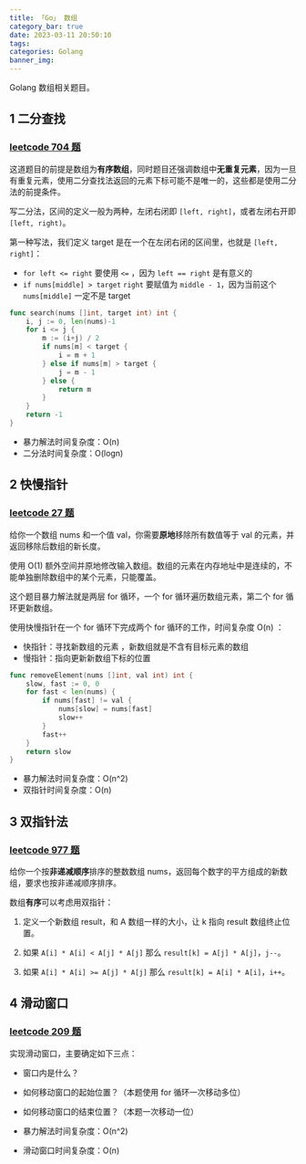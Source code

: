 ```yaml
---
title: 「Go」 数组
category_bar: true
date: 2023-03-11 20:50:10
tags:
categories: Golang
banner_img:
---
```


Golang 数组相关题目。

<!-- more -->

## 1 二分查找

### [leetcode 704 题](https://leetcode.cn/problems/binary-search/)

这道题目的前提是数组为**有序数组**，同时题目还强调数组中**无重复元素**，因为一旦有重复元素，使用二分查找法返回的元素下标可能不是唯一的，这些都是使用二分法的前提条件。

写二分法，区间的定义一般为两种，左闭右闭即 `[left, right]`，或者左闭右开即 `[left, right)`。

第一种写法，我们定义 target 是在一个在左闭右闭的区间里，也就是 `[left, right]`：

* `for left <= right` 要使用 `<=` ，因为 `left == right` 是有意义的
* `if nums[middle] > target` `right` 要赋值为 `middle - 1`，因为当前这个 `nums[middle]` 一定不是 target 

```go
func search(nums []int, target int) int {
    i, j := 0, len(nums)-1
    for i <= j {
        m := (i+j) / 2
        if nums[m] < target {
            i = m + 1
        } else if nums[m] > target {
            j = m - 1
        } else {
            return m
        }
    }
    return -1
}
```

* 暴力解法时间复杂度：O(n)
* 二分法时间复杂度：O(logn)

## 2 快慢指针

### [leetcode 27 题](https://leetcode.cn/problems/remove-element/)

给你一个数组 nums 和一个值 val，你需要**原地**移除所有数值等于 val 的元素，并返回移除后数组的新长度。

使用 O(1) 额外空间并原地修改输入数组。数组的元素在内存地址中是连续的，不能单独删除数组中的某个元素，只能覆盖。

这个题目暴力解法就是两层 for 循环，一个 for 循环遍历数组元素，第二个 for 循环更新数组。

使用快慢指针在一个 for 循环下完成两个 for 循环的工作，时间复杂度 O(n) ：

* 快指针：寻找新数组的元素 ，新数组就是不含有目标元素的数组
* 慢指针：指向更新新数组下标的位置

```go
func removeElement(nums []int, val int) int {
    slow, fast := 0, 0 
    for fast < len(nums) {
        if nums[fast] != val {
            nums[slow] = nums[fast]
            slow++
        } 
        fast++
    }
    return slow
}
```

* 暴力解法时间复杂度：O(n^2)
* 双指针时间复杂度：O(n)

## 3 双指针法

### [leetcode 977 题](https://leetcode.cn/problems/squares-of-a-sorted-array/)

给你一个按**非递减顺序**排序的整数数组 nums，返回每个数字的平方组成的新数组，要求也按非递减顺序排序。

数组**有序**可以考虑用双指针：

1. 定义一个新数组 result，和 A 数组一样的大小，让 k 指向 result 数组终止位置。

2. 如果 `A[i] * A[i] < A[j] * A[j]` 那么 `result[k] = A[j] * A[j]`，`j--`。

3. 如果 `A[i] * A[i] >= A[j] * A[j]` 那么 `result[k] = A[i] * A[i]`，`i++`。

## 4 滑动窗口

### [leetcode 209 题](https://leetcode.cn/problems/minimum-size-subarray-sum/)

实现滑动窗口，主要确定如下三点：

* 窗口内是什么？
* 如何移动窗口的起始位置？（本题使用 for 循环一次移动多位）
* 如何移动窗口的结束位置？（本题一次移动一位）

* 暴力解法时间复杂度：O(n^2)
* 滑动窗口时间复杂度：O(n)